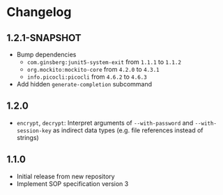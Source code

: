 <!--
SPDX-FileCopyrightText: 2022 Paul Schaub <vanitasvitae@fsfe.org>

SPDX-License-Identifier: Apache-2.0
-->

# Changelog

## 1.2.1-SNAPSHOT
- Bump dependencies
  - `com.ginsberg:junit5-system-exit` from `1.1.1` to `1.1.2`
  - `org.mockito:mockito-core` from `4.2.0` to `4.3.1`
  - `info.picocli:picocli` from `4.6.2` to `4.6.3`
- Add hidden `generate-completion` subcommand

## 1.2.0
- `encrypt`, `decrypt`: Interpret arguments of `--with-password` and `--with-session-key` as indirect data types (e.g. file references instead of strings)

## 1.1.0
- Initial release from new repository
- Implement SOP specification version 3
